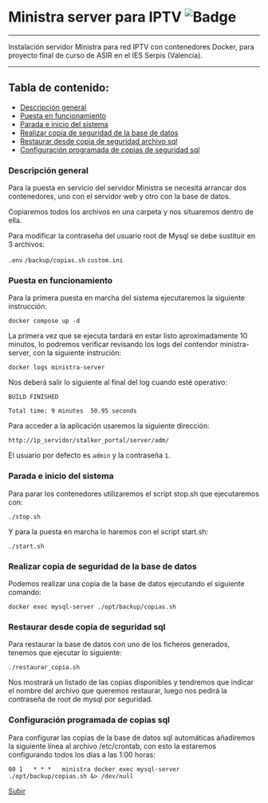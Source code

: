<a name="top"></a>
# Ministra server para IPTV    ![Badge](https://img.shields.io/badge/ESTADO-EN%20CONSTRUCCION-yellow)

***
Instalación servidor Ministra para red IPTV con contenedores Docker, para proyecto final de curso de ASIR en el IES Serpis (Valencia).

***

## Tabla de contenido:
* [Descripción general](#general)
* [Puesta en funcionamiento](#instalar)
* [Parada e inicio del sistema](#start_stop)
* [Realizar copia de seguridad de la base de datos](#copia)
* [Restaurar desde copia de seguridad archivo sql](#restaura)
* [Configuración programada de copias de seguridad sql](#cron)

<a name="general"></a>

### Descripción general

Para la puesta en servicio del servidor Ministra se necesita arrancar dos contenedores, uno con el servidor web y otro con la base de datos.

Copiaremos todos los archivos en una carpeta y nos situaremos dentro de ella.

Para modificar la contraseña del usuario root de Mysql se debe sustituir en 3 archivos:

`.env`
`/backup/copias.sh`
`custom.ini`

<a name="instalar"></a>

### Puesta en funcionamiento

Para la primera puesta en marcha del sistema ejecutaremos la siguiente instrucción:

    docker compose up -d

La primera vez que se ejecuta tardará en estar listo aproximadamente 10 minutos, lo podremos verificar revisando los logs del contendor ministra-server, con la siguiente instrución:

    docker logs ministra-server

Nos deberá salir lo siguiente al final del log cuando esté operativo:

```
BUILD FINISHED

Total time: 9 minutes  50.95 seconds
```

Para acceder a la aplicación usaremos la siguiente dirección:

    http://ip_servidor/stalker_portal/server/adm/
    
El usuario por defecto es `admin` y la contraseña `1`.

<a name="start_stop"></a>

### Parada e inicio del sistema

Para parar los contenedores utilizaremos el script stop.sh que ejecutaremos con:

    ./stop.sh

Y para la puesta en marcha lo haremos con el script start.sh:

    ./start.sh

<a name="copia"></a>

### Realizar copia de seguridad de la base de datos

Podemos realizar una copia de la base de datos ejecutando el siguiente comando:

    docker exec mysql-server ./opt/backup/copias.sh

<a name="restaura"></a>

### Restaurar desde copia de seguridad sql

Para restaurar la base de datos con uno de los ficheros generados, tenemos que ejecutar lo siguiente:

    ./restaurar_copia.sh

Nos mostrará un listado de las copias disponibles y tendremos que indicar el nombre del archivo que queremos restaurar, luego nos pedirá la contraseña de root de mysql por seguridad.

<a name="cron"></a>

### Configuración programada de copias sql

Para configurar las copias de la base de datos sql automáticas añadiremos la siguiente línea al archivo /etc/crontab, con esto la estaremos configurando todos los días a las 1:00 horas:

    00 1   * * *   ministra docker exec mysql-server ./opt/backup/copias.sh &> /dev/null
[Subir](#top)
